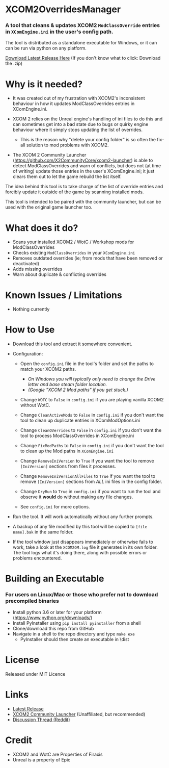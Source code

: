 # XCOM2OverridesManager
### A tool that cleans & updates XCOM2 `ModClassOverride` entries in `XComEngine.ini` in the user's config path.

The tool is distributed as a standalone executable for Windows, or it can can be run via python on any platform.

[Download Latest Release Here](https://github.com/Kvalyr/XCOM2OverridesManager/releases/latest) (If you don't know what to click: Download the .zip)

# Why is it needed?
* It was created out of my frustration with XCOM2's inconsistent behaviour in how it updates ModClassOverrides entries in XComEngine.ini.

* XCOM 2 relies on the Unreal engine's handling of ini files to do this and can sometimes get into a bad state due to bugs or quirky engine behaviour where it simply stops updating the list of overrides. 
  * This is the reason why "delete your config folder" is so often the fix-all solution to mod problems with XCOM2.

* The XCOM 2 Community Launcher (https://github.com/X2CommunityCore/xcom2-launcher) is able to detect ModClassOverrides and warn of conflicts, but does not (at time of writing) update those entries in the user's XComEngine.ini; it just clears them out to let the game rebuild the list itself.

The idea behind this tool is to take charge of the list of override entries and forcibly update it outside of the game by scanning installed mods.

This tool is intended to be paired with the community launcher, but can be used with the original game launcher too.


# What does it do?
* Scans your installed XCOM2 / WotC / Workshop mods for ModClassOverrides
* Checks existing `ModClassOverrides` in your `XComEngine.ini`
* Removes outdated overrides (ie; from mods that have been removed or deactivated)
* Adds missing overrides
* Warn about duplicate & conflicting overrides

# Known Issues / Limitations
* Nothing currently

# How to Use
* Download this tool and extract it somewhere convenient.
* Configuration:
  * Open the `config.ini` file in the tool's folder and set the paths to match your XCOM2 paths.
    * *On Windows you will typically only need to change the Drive letter and base steam folder location.*
    * *(Google "XCOM 2 Mod paths" if you get stuck.)*
  * Change `WOTC` to `False` in `config.ini` if you are playing vanilla XCOM2 without WotC.
  * Change `CleanActiveMods` to `False` in `config.ini` if you don't want the tool to clean up duplicate entries in XComModOptions.ini
  * Change `CleanOVerrides` to `False` in `config.ini` if you don't want the tool to process ModClassOverrides in XComEngine.ini
  * Change `FixModPaths` to `False` in `config.ini` if you don't want the tool to clean up the Mod paths in `XComEngine.ini`
  * Change `RemoveIniVersion` to `True` if you want the tool to remove `[IniVersion]` sections from files it processes.
  * Change `RemoveIniVersionAllFiles` to `True` if you want the tool to remove `[IniVersion]` sections from *ALL* ini files in the config folder. 

  * Change `DryRun` to `True` in `config.ini` if you want to run the tool and observe it **would** do without making any file changes.
  * See `config.ini` for more options.

* Run the tool. It will work automatically without any further prompts.
* A backup of any file modified by this tool will be copied to `[file name].bak` in the same folder.
* If the tool window just disappears immediately or otherwise fails to work, take a look at the `XCOM2OM.log` file it generates in its own folder. The tool logs what it's doing there, along with possible errors or problems encountered.

# Building an Executable 
### For users on Linux/Mac or those who prefer not to download precompiled binaries
* Install python 3.6 or later for your platform (https://www.python.org/downloads/) 
* Install PyInstaller using `pip install pyinstaller` from a shell
* Clone/download this repo from GitHub
* Navigate in a shell to the repo directory and type `make exe`
  * PyInstaller should then create an executable in \dist

# License
Released under MIT Licence

# Links
* [Latest Release](https://github.com/Kvalyr/XCOM2OverridesManager/releases/latest)
* [XCOM2 Community Launcher](https://github.com/X2CommunityCore/xcom2-launcher) (Unaffiliated, but recommended)
* [Discussion Thread (Reddit)](https://www.reddit.com/r/xcom2mods/comments/8tg2rd/tool_xcom2_modclassoverrides_manager/)

# Credit
* XCOM2 and WotC are Properties of Firaxis
* Unreal is a property of Epic
